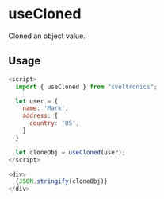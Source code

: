 # useCloned

Cloned an object value.

## Usage

```js
<script>
  import { useCloned } from "sveltronics";

  let user = {
    name: 'Mark',
    address: {
      country: 'US', 
    }
  }

  let cloneObj = useCloned(user);
</script>

<div>
  {JSON.stringify(cloneObj)}
</div>
```